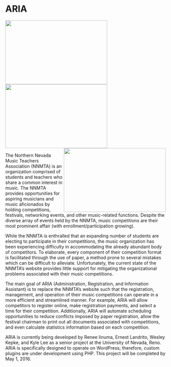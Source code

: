 # ARIA

<img src="https://s.w.org/about/images/logos/wordpress-logo-stacked-rgb.png" width="320" height="200" align="left">
<img src="http://3.bp.blogspot.com/-PTty3CfTGnA/TpZOEjTQ_WI/AAAAAAAAAeo/KeKt_D5X2xo/s1600/js.jpg" width="320" height="200" align="middle">
<img src="https://upload.wikimedia.org/wikipedia/commons/thumb/2/27/PHP-logo.svg/2000px-PHP-logo.svg.png" width="320" height="200" align="right">

The Northern Nevada Music Teachers Association (NNMTA) is an organization comprised of students and teachers who share a common interest in music. The NNMTA provides opportunities for aspiring musicians and music aficionados by holding competitions, festivals, networking events, and other music-related functions. Despite the diverse array of events held by the NNMTA, music competitions are their most prominent affair (with enrollment/participation growing).  

While the NNMTA is enthralled that an expanding number of students are electing to participate in their competitions, the music organization has been experiencing difficulty in accommodating the already abundant body of competitors. To elaborate, every component of their competition format is facilitated through the use of paper, a method prone to several mistakes which can be difficult to alleviate. Unfortunately, the current state of the NNMTA’s website provides little support for mitigating the organizational problems associated with their music competitions.

The main goal of ARIA (Administration, Registration, and Information Assistant) is to replace the NNMTA’s website such that the registration,  management, and operation of their music competitions can operate in a more efficient and streamlined manner. For example, ARIA will allow competitors to register online, make registration payments, and select a time for their competition. Additionally, ARIA will automate scheduling opportunities to reduce conflicts imposed by paper registration, allow the festival chairman to print out all documents associated with competitions, and even calculate statistics information based on each competition.

ARIA is currently being developed by Renee Iinuma, Ernest Landrito, Wesley Kepke, and Kyle Lee as a senior project at the University of Nevada, Reno. ARIA is specifically designed to operate on WordPress; therefore, custom plugins are under development using PHP. This project will be completed by May 1, 2016.
